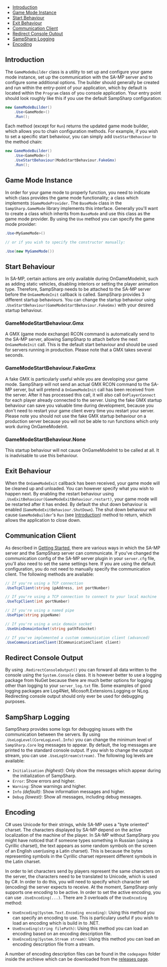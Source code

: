 - [Introduction](#introduction)
- [Game Mode Instance](#game-mode-instance)
- [Start Behaviour](#start-behaviour)
- [Exit Behaviour](#exit-behaviour)
- [Communication Client](#communication-client)
- [Redirect Console Output](#redirect-console-output)
- [SampSharp Logging](#sampsharp-logging)
- [Encoding](#encoding)

Introduction
------------
The `GameModeBuilder` class is a utility to set up and configure your game mode
instance, set up the communication with the SA-MP server and to configure some
additional options. The builder should generally be created and run within the
entry-point of your application, which by default is located within the
`Program` class of you console application. Your entry point should look roughly
like this if you use the default SampSharp configuration:

``` cs
new GameModeBuilder()
    .Use<GameMode>()
    .Run();
```

Each method (except for `Run`) returns the updated game mode builder, which
allows you to chain configuration methods. For example, if you wish to set a
specific start behaviour, you can simply add `UseStartBehaviour` to the method
chain:

``` cs
new GameModeBuilder()
    .Use<GameMode>()
    .UseStartBehaviour(ModeStartBehaviour.FakeGmx)
    .Run();
```
Game Mode Instance
------------------
In order for your game mode to properly function, you need to indicate which
class provides the game mode functionality; a class which implements
`IGameModeProvider`. The `BaseMode` class in the `SampSharp.GameMode` library
implements this interface. Generally you'll want to create a class which
inherits from `BaseMode` and use this class as the game mode provider. By using
the `Use` method you can specify the game mode provider:

``` cs
.Use<MyGameMode>()

// or if you wish to specify the constructor manually:

.Use(new MyGameMode())
```

Start Behaviour
---------------
In SA-MP, certain actions are only available during OnGameModeInit, such as
adding static vehicles, disabling interiors or setting the player animation
type. Therefore, SampSharp needs to be attached to the SA-MP server before the
`OnGameModeInit` callback is called. SampSharp provides 3 different startup
behaviours. You can change the startup behaviour using
`.UseStartBehaviour(GameModeStartBehaviour.FakeGmx)` with your desired startup
behaviour.


### GameModeStartBehaviour.Gmx
A GMX (game mode exchange) RCON command is automatically send to the SA-MP
server, allowing SampSharp to attach before the next `OnGameModeInit` call.
This is the default start behaviour and should be used for servers running in
production. Please note that a GMX takes several seconds.
 
### GameModeStartBehaviour.FakeGmx
A fake GMX is particularly useful while you are developing your game mode.
SampSharp will not send an actual GMX RCON command to the SA-MP server, but will
pretend a `OnGameModeInit` call has been received from the server. After it has
processed this call, it will also call `OnPlayerConnect` for each player already
connected to the server. Using the fake GMX startup behaviour can save you
valuable time during development, because you don't need to restart your game
client every time you restart your server. Please note you should not use the
fake GMX startup behaviour on a production server because you will not be able
to run functions which only work during OnGameModeInit.

### GameModeStartBehaviour.None
This startup behaviour will not cause OnGameModeInit to be called at all. It is
inadvisable to use this behaviour.

Exit Behaviour
--------------
When the `OnGameModeExit` callback has been received, your game mode will be
cleaned up and unloaded. You can however specify what you wish to happen next.
By enabling the restart behaviour using
`.UseExitBehaviour(GameModeExitBehaviour.restart)`, your game mode will be
restarted after it has ended. By default the shut down behaviour is enabled
(`GameModeExitBehaviour.ShutDown`). The shut down behaviour will cause
`GameModeBuilder`'s `Run` (see [Introduction](#introduction)) method to return,
which allows the application to close down.

Communication Client
-------------------
As described in [Getting Started](getting-started#configuration), there are
various ways in which the SA-MP server and the SampSharp server can communicate.
If you've changed the communication config of the SA-MP server plugin in your
`server.cfg` file, you'll also need to set the same settings here. If you are
using the default configuration, you do not need to manually specify the
communication client. The following methods are available:

``` cs
// If you're using a TCP connection
.UseTcpClient(string ipAddress, int portNumber)

// If you're using a TCP connection to connect to your local machine
.UseTcpClient(int portNumber)

// If you're using a named pipe
.UsePipe(string pipeName)

// If you're using a unix domain socket
.UseUnixDomainSocket(string pathToSocket)

// If you've implemented a custom communication client (advanced)
.UseCommunicationClient(ICommunicationClient client)
```

Redirect Console Output
-----------------------
By using `.RedirectConsoleOutput()` you can forward all data written to the
console using the `System.Console` class. It is however better to use a logging
package from NuGet because there are much better options for logging other than
logging to your `server_log.txt` file. Some examples of good logging packages
are Log4Net, Micosoft.Extensions.Logging or NLog. Redirecting console output
should only ever be used for debugging purposes.

SampSharp Logging
-----------------
SampSharp provides some logs for debugging issues with the communication between
the servers. By using `.UseLogLevel(CoreLogLevel.Info)` you can change the
minimum level of `SampSharp.Core` log messages to appear.  By default, the log
messages are printed to the standard console output. If you wish to change the
output stream, you can use `.UseLogStream(stream)`. The following log levels are
available:

- `Initialisation` *(highest)*: Only show the messages which appear during the
  initialization of SampSharp.
- `Error`: Show errors and higher.
- `Warning`: Show warnings and higher.
- `Info` *(default)*: Show information messages and higher.
- `Debug` *(lowest)*: Show all messages, including debug messages.

Encoding
--------
C# uses Unicode for their strings, while SA-MP uses a "byte oriented" charset.
The characters displayed by SA-MP depend on the active localization of the
machine of the player. In SA-MP without SampSharp you might have noticed that
if someone types something in Russian (using a Cyrillic charset), the text
appears as some random symbols on the screen of an English user(using a Latin
charset). This is because the bytes representing symbols in the Cyrillic charset
represent different symbols in the Latin charset.

In order to let characters send by players represent the same characters on the
server, the characters need to be translated to Unicode, which is used by C#. In
order to do this, you will need to specify which character set (encoding) the
server expects to receive. At the moment, SampSharp only supports one encoding
to be active. In order to set the active encoding, you can use
`.UseEncoding(...)`. There are 3 overloads of the `UseEncoding` method:

- `UseEncoding(System.Text.Encoding encoding)`: Using this method you can
  specify an encoding to use. This is particulary useful if you wish to load an
  encoding which is build in to .NET.
- `UseEncoding(string filePath)`: Using this method you can load an encoding
  based on an encoding description file.
- `UseEncoding(System.Stream stream)`: Using this method you can load an
  encoding description file from a stream.

A number of encoding description files can be found in the `codepages` folder
inside the archieve which can be downloaded from the
[releases page](https://github.com/ikkentim/SampSharp/releases).

